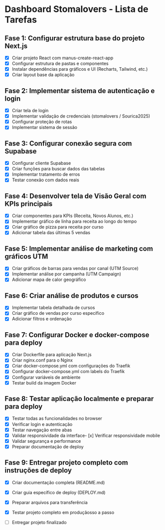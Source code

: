# Dashboard Stomalovers - Lista de Tarefas

## Fase 1: Configurar estrutura base do projeto Next.js
- [x] Criar projeto React com manus-create-react-app
- [x] Configurar estrutura de pastas e componentes
- [x] Instalar dependências para gráficos e UI (Recharts, Tailwind, etc.)
- [x] Criar layout base da aplicação

## Fase 2: Implementar sistema de autenticação e login
- [x] Criar tela de login
- [x] Implementar validação de credenciais (stomalovers / Sourica2025)
- [x] Configurar proteção de rotas
- [x] Implementar sistema de sessão

## Fase 3: Configurar conexão segura com Supabase
- [x] Configurar cliente Supabase
- [x] Criar funções para buscar dados das tabelas
- [x] Implementar tratamento de erros
- [x] Testar conexão com dados reais

## Fase 4: Desenvolver tela de Visão Geral com KPIs principais
- [x] Criar componentes para KPIs (Receita, Novos Alunos, etc.)
- [x] Implementar gráfico de linha para receita ao longo do tempo
- [x] Criar gráfico de pizza para receita por curso
- [x] Adicionar tabela das últimas 5 vendas

## Fase 5: Implementar análise de marketing com gráficos UTM
- [x] Criar gráficos de barras para vendas por canal (UTM Source)
- [x] Implementar análise por campanha (UTM Campaign)
- [x] Adicionar mapa de calor geográfico

## Fase 6: Criar análise de produtos e cursos
- [x] Implementar tabela detalhada de cursos
- [x] Criar gráfico de vendas por curso específico
- [x] Adicionar filtros e ordenação

## Fase 7: Configurar Docker e docker-compose para deploy
- [x] Criar Dockerfile para aplicação Next.js
- [x] Criar nginx.conf para o Nginx
- [x] Criar docker-compose.yml com configurações do Traefik
- [x] Configurar docker-compose.yml com labels do Traefik
- [x] Configurar variáveis de ambiente
- [x] Testar build da imagem Docker

## Fase 8: Testar aplicação localmente e preparar para deploy
- [x] Testar todas as funcionalidades no browser
- [x] Verificar login e autenticação
- [x] Testar navegação entre abas
- [x] Validar responsividade da interface- [x] Verificar responsividade mobile
- [x] Validar segurança e performance
- [x] Preparar documentação de deploy

## Fase 9: Entregar projeto completo com instruções de deploy
- [x] Criar documentação completa (README.md)
- [x] Criar guia específico de deploy (DEPLOY.md)
- [x] Preparar arquivos para transferência
- [x] Testar projeto completo em produçãosso a passo
- [ ] Entregar projeto finalizado

